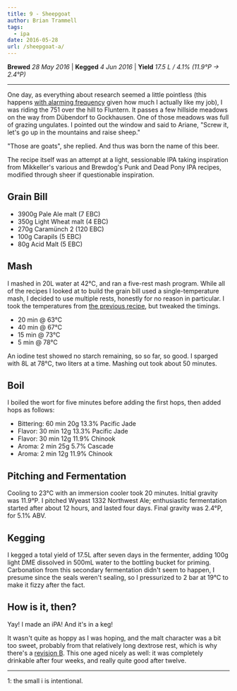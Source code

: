 ```yaml
---
title: 9 - Sheepgoat
author: Brian Trammell
tags:
  - ipa
date: 2016-05-28
url: /sheepgoat-a/
---
```


**Brewed** *28 May 2016* | **Kegged** *4 Jun 2016* | **Yield** *17.5 L / 4.1% (11.9&deg;P &#x2192; 2.4&deg;P)*
- - -

One day, as everything about research seemed a little pointless (this happens
[with alarming frequency](/about/) given how much I actually like my job), I
was riding the 751 over the hill to Fluntern. It passes a few hillside meadows
on the way from Dübendorf to Gockhausen. One of those meadows was full of
grazing ungulates. I pointed out the window and said to Ariane, "Screw it,
let's go up in the mountains and raise sheep."

"Those are goats", she replied. And thus was born the name of this beer. 

The recipe itself was an attempt at a light, sessionable IPA taking
inspiration from Mikkeller's various and Brewdog's Punk and Dead Pony IPA
recipes, modified through sheer if questionable inspiration.


## Grain Bill

- 3900g Pale Ale malt (7 EBC)
- 350g Light Wheat malt (4 EBC)
- 270g Caramünch 2 (120 EBC)
- 100g Carapils (5 EBC)
- 80g Acid Malt (5 EBC)

## Mash

I mashed in 20L water at 42&deg;C, and ran a five-rest mash program. While all
of the recipes I looked at to build the grain bill used a single-temperature
mash, I decided to use multiple rests, honestly for no reason in particular. I
took the temperatures from  [the previous recipe](/easter-steam/), but tweaked
the timings.

- 20 min @ 63&deg;C
- 40 min @ 67&deg;C 
- 15 min @ 73&deg;C
- 5 min @ 78&deg;C

An iodine test showed no starch remaining, so so far, so good. I sparged with 8L at 78&deg;C, two liters at a time. Mashing out took about 50 minutes.

## Boil

I boiled the wort for five minutes before adding the first hops, then added hops as follows:   

- Bittering: 60 min 20g 13.3% Pacific Jade
- Flavor: 30 min 12g 13.3% Pacific Jade
- Flavor: 30 min 12g 11.9% Chinook
- Aroma: 2 min 25g 5.7% Cascade 
- Aroma: 2 min 12g 11.9% Chinook 

## Pitching and Fermentation

Cooling to 23&deg;C with an immersion cooler took 20 minutes. Initial gravity
was 11.9&deg;P. I pitched Wyeast 1332 Northwest Ale; enthusiastic fermentation
started after about 12 hours, and lasted four days. Final gravity was
2.4&deg;P, for 5.1% ABV.

## Kegging

I kegged a total yield of 17.5L after seven days in the fermenter, adding 100g
light DME dissolved in 500mL water to the bottling bucket for priming.
Carbonation from this secondary fermentation didn't seem to happen, I presume
since the seals weren't sealing, so I pressurized to 2 bar at 19&deg;C to make
it fizzy after the fact.

## How is it, then?

Yay! I made an iPA! And it's in a keg! 

It wasn't quite as hoppy as I was hoping, and the malt character was a bit too
sweet, probably from that relatively long dextrose rest, which is why there's
a [revision B](/sheepgoat-b/). This one aged nicely as well: it was completely
drinkable after four weeks, and really quite good after twelve.

- - - 
1: the small i is intentional.